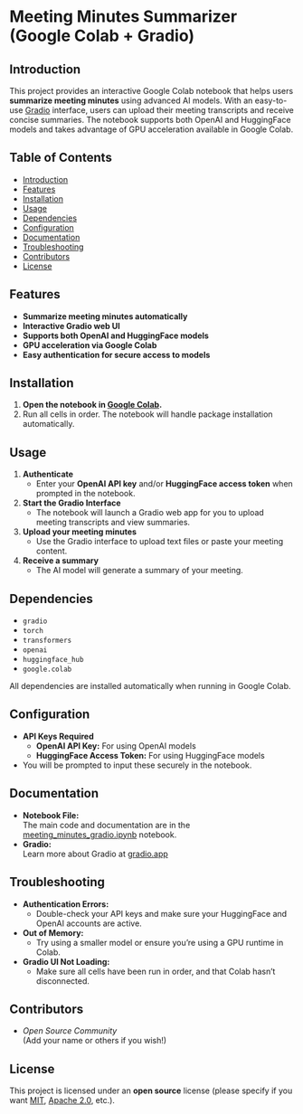 # Meeting Minutes Summarizer (Google Colab + Gradio)

## Introduction

This project provides an interactive Google Colab notebook that helps users **summarize meeting minutes** using advanced AI models. With an easy-to-use [Gradio](https://gradio.app/) interface, users can upload their meeting transcripts and receive concise summaries. The notebook supports both OpenAI and HuggingFace models and takes advantage of GPU acceleration available in Google Colab.

## Table of Contents

- [Introduction](#introduction)
- [Features](#features)
- [Installation](#installation)
- [Usage](#usage)
- [Dependencies](#dependencies)
- [Configuration](#configuration)
- [Documentation](#documentation)
- [Troubleshooting](#troubleshooting)
- [Contributors](#contributors)
- [License](#license)

## Features

- **Summarize meeting minutes automatically**
- **Interactive Gradio web UI**
- **Supports both OpenAI and HuggingFace models**
- **GPU acceleration via Google Colab**
- **Easy authentication for secure access to models**

## Installation

1. **Open the notebook in [Google Colab](https://colab.research.google.com/).**
2. Run all cells in order. The notebook will handle package installation automatically.

## Usage

1. **Authenticate**  
   - Enter your **OpenAI API key** and/or **HuggingFace access token** when prompted in the notebook.
2. **Start the Gradio Interface**  
   - The notebook will launch a Gradio web app for you to upload meeting transcripts and view summaries.
3. **Upload your meeting minutes**  
   - Use the Gradio interface to upload text files or paste your meeting content.
4. **Receive a summary**  
   - The AI model will generate a summary of your meeting.

## Dependencies

- `gradio`
- `torch`
- `transformers`
- `openai`
- `huggingface_hub`
- `google.colab`

All dependencies are installed automatically when running in Google Colab.

## Configuration

- **API Keys Required**  
  - **OpenAI API Key:** For using OpenAI models  
  - **HuggingFace Access Token:** For using HuggingFace models  
- You will be prompted to input these securely in the notebook.

## Documentation

- **Notebook File:**  
  The main code and documentation are in the [meeting_minutes_gradio.ipynb](./meeting_minutes_gradio.ipynb) notebook.
- **Gradio:**  
  Learn more about Gradio at [gradio.app](https://gradio.app/)

## Troubleshooting

- **Authentication Errors:**  
  - Double-check your API keys and make sure your HuggingFace and OpenAI accounts are active.
- **Out of Memory:**  
  - Try using a smaller model or ensure you’re using a GPU runtime in Colab.
- **Gradio UI Not Loading:**  
  - Make sure all cells have been run in order, and that Colab hasn’t disconnected.

## Contributors

- *Open Source Community*  
  (Add your name or others if you wish!)

## License

This project is licensed under an **open source** license (please specify if you want [MIT](https://opensource.org/licenses/MIT), [Apache 2.0](https://www.apache.org/licenses/LICENSE-2.0), etc.).
